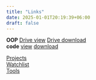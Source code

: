 ```yaml
---
title: "Links"
date: 2025-01-01T20:19:39+06:00
draft: false
---
```


**OOP**
[Drive view](https://drive.google.com/file/d/1I9zwn0fTCs_pYDaRxUPtcBBFTI7ZHKJT/view)
[Drive download](https://drive.google.com/u/0/uc?id=1I9zwn0fTCs_pYDaRxUPtcBBFTI7ZHKJT&export=download)  
**code**
[view](https://drive.google.com/file/d/1G5S2ZwE20ACH9MRlAAebMmgscsNJ5Er_/view?usp=sharing)
[download](https://drive.google.com/u/0/uc?id=1G5S2ZwE20ACH9MRlAAebMmgscsNJ5Er_&export=download)

[Projects](../projects)  
[Watchlist](../watchlist)  
[Tools](../tools)

